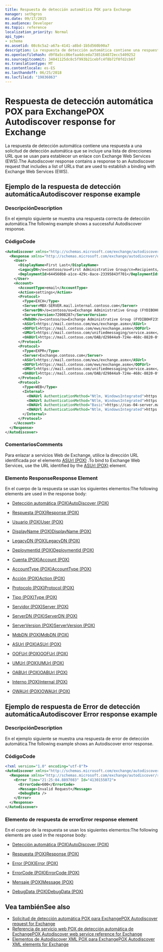 ```yaml
---
title: Respuesta de detección automática POX para Exchange
manager: sethgros
ms.date: 09/17/2015
ms.audience: Developer
ms.topic: reference
localization_priority: Normal
api_type:
- schema
ms.assetid: 08c6c5a2-a67a-4141-a8bd-1b5d560b90a7
description: La respuesta de detección automática contiene una respuesta a una solicitud de detección automática que se incluye una lista de direcciones URL que se usan para establecer un enlace con Exchange Web Services (EWS).
ms.openlocfilehash: d9f8a5cc86efaa4dceda7385164872ecc5409252
ms.sourcegitcommit: 34041125dc8c5f993b21cebfc4f8b72f0fd2cb6f
ms.translationtype: MT
ms.contentlocale: es-ES
ms.lasthandoff: 06/25/2018
ms.locfileid: "19836863"
---
```

# <a name="pox-autodiscover-response-for-exchange"></a><span data-ttu-id="631ad-103">Respuesta de detección automática POX para Exchange</span><span class="sxs-lookup"><span data-stu-id="631ad-103">POX Autodiscover response for Exchange</span></span>

<span data-ttu-id="631ad-104">La respuesta de detección automática contiene una respuesta a una solicitud de detección automática que se incluye una lista de direcciones URL que se usan para establecer un enlace con Exchange Web Services (EWS).</span><span class="sxs-lookup"><span data-stu-id="631ad-104">The Autodiscover response contains a response to an Autodiscover request that includes a list of URLs that are used to establish a binding with Exchange Web Services (EWS).</span></span>
  
## <a name="autodiscover-response-example"></a><span data-ttu-id="631ad-105">Ejemplo de la respuesta de detección automática</span><span class="sxs-lookup"><span data-stu-id="631ad-105">Autodiscover response example</span></span>

### <a name="description"></a><span data-ttu-id="631ad-106">Descripción</span><span class="sxs-lookup"><span data-stu-id="631ad-106">Description</span></span>

<span data-ttu-id="631ad-107">En el ejemplo siguiente se muestra una respuesta correcta de detección automática.</span><span class="sxs-lookup"><span data-stu-id="631ad-107">The following example shows a successful Autodiscover response.</span></span>
  
### <a name="code"></a><span data-ttu-id="631ad-108">Código</span><span class="sxs-lookup"><span data-stu-id="631ad-108">Code</span></span>

```XML
<Autodiscover xmlns="http://schemas.microsoft.com/exchange/autodiscover/responseschema/2006">
  <Response xmlns="http://schemas.microsoft.com/exchange/autodiscover/outlook/responseschema/2006a">
    <User>
      <DisplayName>First Last</DisplayName>
      <LegacyDN>/o=contoso/ou=First Administrative Group/cn=Recipients/cn=iuser885646</LegacyDN>
      <DeploymentId>644560b8-a1ce-429c-8ace-23395843f701</DeploymentId>
    </User>
    <Account>
      <AccountType>email</AccountType>
      <Action>settings</Action>
      <Protocol>
        <Type>EXCH</Type>
        <Server>MBX-SERVER.mail.internal.contoso.com</Server>
        <ServerDN>/o=contoso/ou=Exchange Administrative Group (FYDIBOHF23SPDLT)/cn=Configuration/cn=Servers/cn=MBX-SERVER</ServerDN>
        <ServerVersion>72008287</ServerVersion>
        <MdbDN>/o=contoso/ou=Exchange Administrative Group (FYDIBOHF23SPDLT)/cn=Configuration/cn=Servers/cn=MBX-SERVER/cn=Microsoft Private MDB</MdbDN>
        <ASUrl>https://mail.contoso.com/ews/exchange.asmx</ASUrl>
        <OOFUrl>https://mail.contoso.com/ews/exchange.asmx</OOFUrl>
        <UMUrl>https://mail.contoso.com/unifiedmessaging/service.asmx</UMUrl>
        <OABUrl>https://mail.contoso.com/OAB/d29844a9-724e-468c-8820-0f7b345b767b/</OABUrl>
      </Protocol>
      <Protocol>
        <Type>EXPR</Type>
        <Server>Exchange.contoso.com</Server>
        <ASUrl>https://mail.contoso.com/ews/exchange.asmx</ASUrl>
        <OOFUrl>https://mail.contoso.com/ews/exchange.asmx</OOFUrl>
        <UMUrl>https://mail.contoso.com/unifiedmessaging/service.asmx</UMUrl>
        <OABUrl>https://mail.contoso.com/OAB/d29844a9-724e-468c-8820-0f7b345b767b/</OABUrl>
      </Protocol>
      <Protocol>
        <Type>WEB</Type>
        <Internal>
          <OWAUrl AuthenticationMethod="Ntlm, WindowsIntegrated">https://cas-01-server.mail.internal.contoso.com/owa</OWAUrl>
          <OWAUrl AuthenticationMethod="Ntlm, WindowsIntegrated">https://cas-02-server.mail.internal.contoso.com/owa</OWAUrl>
          <OWAUrl AuthenticationMethod="Basic">https://cas-04-server.mail.internal.contoso.com/owa</OWAUrl>
          <OWAUrl AuthenticationMethod="Ntlm, WindowsIntegrated">https://cas-05-server.mail.internal.contoso.com/owa</OWAUrl>
        </Internal>
      </Protocol>
    </Account>
  </Response>
</Autodiscover>
```

### <a name="comments"></a><span data-ttu-id="631ad-109">Comentarios</span><span class="sxs-lookup"><span data-stu-id="631ad-109">Comments</span></span>

<span data-ttu-id="631ad-110">Para enlazar a servicios Web de Exchange, utilice la dirección URL identificada por el elemento [ASUrl (POX)](asurl-pox.md) .</span><span class="sxs-lookup"><span data-stu-id="631ad-110">To bind to Exchange Web Services, use the URL identified by the [ASUrl (POX)](asurl-pox.md) element.</span></span> 
  
### <a name="response-element"></a><span data-ttu-id="631ad-111">Elemento Response</span><span class="sxs-lookup"><span data-stu-id="631ad-111">Response Element</span></span>

<span data-ttu-id="631ad-112">En el cuerpo de la respuesta se usan los siguientes elementos:</span><span class="sxs-lookup"><span data-stu-id="631ad-112">The following elements are used in the response body:</span></span>
  
- [<span data-ttu-id="631ad-113">Detección automática (POX)</span><span class="sxs-lookup"><span data-stu-id="631ad-113">AutoDiscover (POX)</span></span>](autodiscover-pox.md)
    
- [<span data-ttu-id="631ad-114">Respuesta (POX)</span><span class="sxs-lookup"><span data-stu-id="631ad-114">Response (POX)</span></span>](response-pox.md)
    
- [<span data-ttu-id="631ad-115">Usuario (POX)</span><span class="sxs-lookup"><span data-stu-id="631ad-115">User (POX)</span></span>](user-pox.md)
    
- [<span data-ttu-id="631ad-116">DisplayName (POX)</span><span class="sxs-lookup"><span data-stu-id="631ad-116">DisplayName (POX)</span></span>](displayname-pox.md)
    
- [<span data-ttu-id="631ad-117">LegacyDN (POX)</span><span class="sxs-lookup"><span data-stu-id="631ad-117">LegacyDN (POX)</span></span>](legacydn-pox.md)
    
- [<span data-ttu-id="631ad-118">DeploymentId (POX)</span><span class="sxs-lookup"><span data-stu-id="631ad-118">DeploymentId (POX)</span></span>](deploymentid-pox.md)
    
- [<span data-ttu-id="631ad-119">Cuenta (POX)</span><span class="sxs-lookup"><span data-stu-id="631ad-119">Account (POX)</span></span>](account-pox.md)
    
- [<span data-ttu-id="631ad-120">AccountType (POX)</span><span class="sxs-lookup"><span data-stu-id="631ad-120">AccountType (POX)</span></span>](accounttype-pox.md)
    
- [<span data-ttu-id="631ad-121">Acción (POX)</span><span class="sxs-lookup"><span data-stu-id="631ad-121">Action (POX)</span></span>](action-pox.md)
    
- [<span data-ttu-id="631ad-122">Protocolo (POX)</span><span class="sxs-lookup"><span data-stu-id="631ad-122">Protocol (POX)</span></span>](protocol-pox.md)
    
- [<span data-ttu-id="631ad-123">Tipo (POX)</span><span class="sxs-lookup"><span data-stu-id="631ad-123">Type (POX)</span></span>](type-pox.md)
    
- [<span data-ttu-id="631ad-124">Servidor (POX)</span><span class="sxs-lookup"><span data-stu-id="631ad-124">Server (POX)</span></span>](server-pox.md)
    
- [<span data-ttu-id="631ad-125">ServerDN (POX)</span><span class="sxs-lookup"><span data-stu-id="631ad-125">ServerDN (POX)</span></span>](serverdn-pox.md)
    
- [<span data-ttu-id="631ad-126">ServerVersion (POX)</span><span class="sxs-lookup"><span data-stu-id="631ad-126">ServerVersion (POX)</span></span>](serverversion-pox.md)
    
- [<span data-ttu-id="631ad-127">MdbDN (POX)</span><span class="sxs-lookup"><span data-stu-id="631ad-127">MdbDN (POX)</span></span>](mdbdn-pox.md)
    
- [<span data-ttu-id="631ad-128">ASUrl (POX)</span><span class="sxs-lookup"><span data-stu-id="631ad-128">ASUrl (POX)</span></span>](asurl-pox.md)
    
- [<span data-ttu-id="631ad-129">OOFUrl (POX)</span><span class="sxs-lookup"><span data-stu-id="631ad-129">OOFUrl (POX)</span></span>](oofurl-pox.md)
    
- [<span data-ttu-id="631ad-130">UMUrl (POX)</span><span class="sxs-lookup"><span data-stu-id="631ad-130">UMUrl (POX)</span></span>](umurl-pox.md)
    
- [<span data-ttu-id="631ad-131">OABUrl (POX)</span><span class="sxs-lookup"><span data-stu-id="631ad-131">OABUrl (POX)</span></span>](oaburl-pox.md)
    
- [<span data-ttu-id="631ad-132">Interno (POX)</span><span class="sxs-lookup"><span data-stu-id="631ad-132">Internal (POX)</span></span>](internal-pox.md)
    
- [<span data-ttu-id="631ad-133">OWAUrl (POX)</span><span class="sxs-lookup"><span data-stu-id="631ad-133">OWAUrl (POX)</span></span>](owaurl-pox.md)
    
## <a name="autodiscover-error-response-example"></a><span data-ttu-id="631ad-134">Ejemplo de respuesta de Error de detección automática</span><span class="sxs-lookup"><span data-stu-id="631ad-134">Autodiscover Error response example</span></span>

### <a name="description"></a><span data-ttu-id="631ad-135">Descripción</span><span class="sxs-lookup"><span data-stu-id="631ad-135">Description</span></span>

<span data-ttu-id="631ad-136">En el ejemplo siguiente se muestra una respuesta de error de detección automática.</span><span class="sxs-lookup"><span data-stu-id="631ad-136">The following example shows an Autodiscover error response.</span></span>
  
### <a name="code"></a><span data-ttu-id="631ad-137">Código</span><span class="sxs-lookup"><span data-stu-id="631ad-137">Code</span></span>

```XML
<?xml version="1.0" encoding="utf-8"?>
<Autodiscover xmlns="http://schemas.microsoft.com/exchange/autodiscover/responseschema/2006">
  <Response xmlns="http://schemas.microsoft.com/exchange/autodiscover/responseschema/2006">
    <Error Time="21:25:04.8897083" Id="4130155072">
      <ErrorCode>600</ErrorCode>
      <Message>Invalid Request</Message>
      <DebugData />
    </Error>
  </Response>
</Autodiscover>
```

### <a name="error-response-element"></a><span data-ttu-id="631ad-138">Elemento de respuesta de error</span><span class="sxs-lookup"><span data-stu-id="631ad-138">Error response element</span></span>

<span data-ttu-id="631ad-139">En el cuerpo de la respuesta se usan los siguientes elementos:</span><span class="sxs-lookup"><span data-stu-id="631ad-139">The following elements are used in the response body:</span></span>
  
- [<span data-ttu-id="631ad-140">Detección automática (POX)</span><span class="sxs-lookup"><span data-stu-id="631ad-140">AutoDiscover (POX)</span></span>](autodiscover-pox.md)
    
- [<span data-ttu-id="631ad-141">Respuesta (POX)</span><span class="sxs-lookup"><span data-stu-id="631ad-141">Response (POX)</span></span>](response-pox.md)
    
- [<span data-ttu-id="631ad-142">Error (POX)</span><span class="sxs-lookup"><span data-stu-id="631ad-142">Error (POX)</span></span>](error-pox.md)
    
- [<span data-ttu-id="631ad-143">ErrorCode (POX)</span><span class="sxs-lookup"><span data-stu-id="631ad-143">ErrorCode (POX)</span></span>](errorcode-pox.md)
    
- [<span data-ttu-id="631ad-144">Mensaje (POX)</span><span class="sxs-lookup"><span data-stu-id="631ad-144">Message (POX)</span></span>](message-pox.md)
    
- [<span data-ttu-id="631ad-145">DebugData (POX)</span><span class="sxs-lookup"><span data-stu-id="631ad-145">DebugData (POX)</span></span>](debugdata-pox.md)
    
## <a name="see-also"></a><span data-ttu-id="631ad-146">Vea también</span><span class="sxs-lookup"><span data-stu-id="631ad-146">See also</span></span>

- [<span data-ttu-id="631ad-147">Solicitud de detección automática POX para Exchange</span><span class="sxs-lookup"><span data-stu-id="631ad-147">POX Autodiscover request for Exchange</span></span>](pox-autodiscover-request-for-exchange.md)
- [<span data-ttu-id="631ad-148">Referencia de servicio web POX de detección automática de Exchange</span><span class="sxs-lookup"><span data-stu-id="631ad-148">POX Autodiscover web service reference for Exchange</span></span>](pox-autodiscover-web-service-reference-for-exchange.md) 
- [<span data-ttu-id="631ad-149">Elementos de Autodiscover XML POX para Exchange</span><span class="sxs-lookup"><span data-stu-id="631ad-149">POX Autodiscover XML elements for Exchange</span></span>](pox-autodiscover-xml-elements-for-exchange.md)

